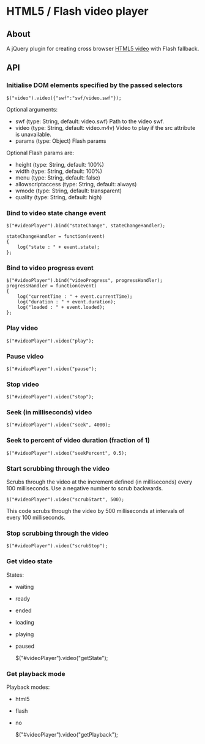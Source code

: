 HTML5 / Flash video player
==========================

About
-----

A jQuery plugin for creating cross browser [HTML5 video](http://www.whatwg.org/specs/web-apps/current-work/multipage/video.html) with Flash fallback.

API
---

### Initialise DOM elements specified by the passed selectors

    $("video").video({"swf":"swf/video.swf"});

Optional arguments:

 *  swf (type: String, default: video.swf) Path to the video swf.
 *  video (type: String, default: video.m4v) Video to play if the src attribute is unavailable.
 *  params (type: Object) Flash params
 
Optional Flash params are:

 *  height (type: String, default: 100%)
 *  width (type: String, default: 100%)
 *  menu (type: String, default: false)
 *  allowscriptaccess (type: String, default: always)
 *  wmode (type: String, default: transparent)
 *  quality (type: String, default: high)

### Bind to video state change event

    $("#videoPlayer").bind("stateChange", stateChangeHandler);
    
    stateChangeHandler = function(event)
    {
		log("state : " + event.state);
    };

### Bind to video progress event

    $("#videoPlayer").bind("videoProgress", progressHandler);
    progressHandler = function(event)
    {
    	log("currentTime : " + event.currentTime);
    	log("duration : " + event.duration);
    	log("loaded : " + event.loaded);
    };

### Play video

    $("#videoPlayer").video("play");

### Pause video

    $("#videoPlayer").video("pause");

### Stop video

    $("#videoPlayer").video("stop");

### Seek (in milliseconds) video

    $("#videoPlayer").video("seek", 4000);

### Seek to percent of video duration (fraction of 1)

    $("#videoPlayer").video("seekPercent", 0.5);

### Start scrubbing through the video

Scrubs through the video at the increment defined (in milliseconds) every 100 milliseconds. Use a negative number to scrub backwards.

    $("#videoPlayer").video("scrubStart", 500);
    
This code scrubs through the video by 500 milliseconds at intervals of every 100 milliseconds.

### Stop scrubbing through the video

    $("#videoPlayer").video("scrubStop");

### Get video state

States:

 *  waiting
 *  ready
 *  ended
 *  loading
 *  playing
 *  paused

    $("#videoPlayer").video("getState");

### Get playback mode

Playback modes:

 *  html5
 *  flash
 *  no

    $("#videoPlayer").video("getPlayback");